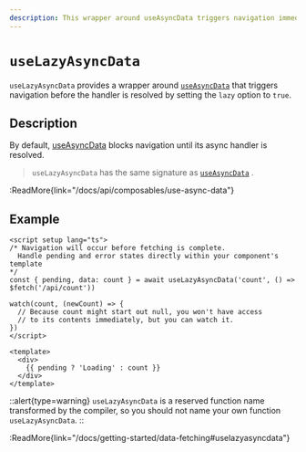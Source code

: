 ```yaml
---
description: This wrapper around useAsyncData triggers navigation immediately.
---
```


# `useLazyAsyncData`

`useLazyAsyncData` provides a wrapper around [`useAsyncData`](/docs/api/composables/use-async-data) that triggers navigation before the handler is resolved by setting the `lazy` option to `true`.

## Description

By default, [useAsyncData](/docs/api/composables/use-async-data) blocks navigation until its async handler is resolved.

> `useLazyAsyncData` has the same signature as [`useAsyncData`](/docs/api/composables/use-async-data) .

:ReadMore{link="/docs/api/composables/use-async-data"}

## Example

```vue
<script setup lang="ts">
/* Navigation will occur before fetching is complete.
  Handle pending and error states directly within your component's template
*/
const { pending, data: count } = await useLazyAsyncData('count', () => $fetch('/api/count'))

watch(count, (newCount) => {
  // Because count might start out null, you won't have access
  // to its contents immediately, but you can watch it.
})
</script>

<template>
  <div>
    {{ pending ? 'Loading' : count }}
  </div>
</template>
```

::alert{type=warning}
`useLazyAsyncData` is a reserved function name transformed by the compiler, so you should not name your own function `useLazyAsyncData`.
::

:ReadMore{link="/docs/getting-started/data-fetching#uselazyasyncdata"}
